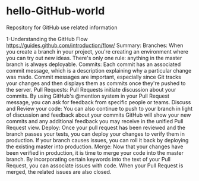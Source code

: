 # hello-GitHub-world
Repository for GitHub use related information

1-Understanding the GitHub Flow
https://guides.github.com/introduction/flow/
  Summary:
    Branches:
      When you create a branch in your project, you're creating an environment where you can try out new ideas.
      There's only one rule: anything in the master branch is always deployable.
    Commits:
      Each commit has an associated commit message, which is a description explaining why a particular change was
      made.
      Commit messages are important, especially since Git tracks your changes and then displays them as commits once
      they're pushed to the server.
    Pull Requests:
      Pull Requests initiate discussion about your commits.
      By using GitHub's @mention system in your Pull Request message, you can ask for feedback from specific people or
      teams.
    Discuss and Review your code:
      You can also continue to push to your branch in light of discussion and feedback about your commits
      GitHub will show your new commits and any additional feedback you may receive in the unified Pull Request view.
    Deploy:
      Once your pull request has been reviewed and the branch passes your tests, you can deploy your changes to verify
      them in production. If your branch causes issues, you can roll it back by deploying the existing master into
      production.
    Merge: 
    Now that your changes have been verified in production, it is time to merge your code into the master branch.
    By incorporating certain keywords into the text of your Pull Request, you can associate issues with code. When
    your Pull Request is merged, the related issues are also closed.
